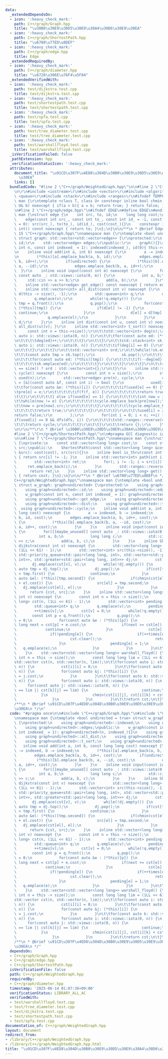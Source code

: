 ```yaml
---
data:
  _extendedDependsOn:
  - icon: ':heavy_check_mark:'
    path: C++/graph/Graph.hpp
    title: "\u30B0\u30E9\u30D5\u30E9\u30A4\u30D6\u30E9\u30EA"
  - icon: ':heavy_check_mark:'
    path: C++/graph/ShortestPath.hpp
    title: "\u6700\u77ED\u8DEF"
  - icon: ':heavy_check_mark:'
    path: C++/graph/edge.hpp
    title: Edge
  _extendedRequiredBy:
  - icon: ':heavy_check_mark:'
    path: C++/graph/diameter.hpp
    title: "\u6728\u306E\u76F4\u5F84"
  _extendedVerifiedWith:
  - icon: ':heavy_check_mark:'
    path: test/dijkstra.test.cpp
    title: test/dijkstra.test.cpp
  - icon: ':heavy_check_mark:'
    path: test/shortestpath.test.cpp
    title: test/shortestpath.test.cpp
  - icon: ':heavy_check_mark:'
    path: test/spfa.test.cpp
    title: test/spfa.test.cpp
  - icon: ':heavy_check_mark:'
    path: test/tree_diameter.test.cpp
    title: test/tree_diameter.test.cpp
  - icon: ':heavy_check_mark:'
    path: test/warshallfloyd.test.cpp
    title: test/warshallfloyd.test.cpp
  _isVerificationFailed: false
  _pathExtension: hpp
  _verificationStatusIcon: ':heavy_check_mark:'
  attributes:
    document_title: "\u91CD\u307F\u4ED8\u304D\u30B0\u30E9\u30D5\u30E9\u30A4\u30D6\u30E9\
      \u30EA"
    links: []
  bundledCode: "#line 2 \"C++/graph/WeightedGraph.hpp\"\n\n#line 2 \"C++/graph/Graph.hpp\"\
    \n\r\n#include <iostream>\r\n#include <vector>\r\n#include <algorithm>\r\n#include\
    \ <queue>\r\n#include <stack>\r\n#include <ranges>\r\n#ifndef TEMPLATE\r\nnamespace\
    \ man {\r\ntemplate <class T, class U> constexpr inline bool chmin(T& a, const\
    \ U& b) noexcept { if(a > b){ a = b; return true; } return false; }\r\n}\r\n#endif\r\
    \n#line 2 \"C++/graph/edge.hpp\"\n#ifndef EDGE\n#define EDGE\n#endif\n\nnamespace\
    \ man {\nstruct edge {\n    int src, to, id;\n    long long cost;\n    edge(){}\n\
    \    edge(const int src_, const int to_, const int id_ = -1, const long long cost_\
    \ = 0): src(src_), to(to_), id(id_), cost(cost_){}\n    constexpr inline operator\
    \ int() const noexcept { return to; }\n};\n}\n\n/**\n * @brief Edge\n */\n#line\
    \ 15 \"C++/graph/Graph.hpp\"\nnamespace man {\r\ntemplate <bool undirected = true>\
    \ struct graph: std::vector<std::vector<edge>> {\r\nprotected:\r\n    int indexed,\
    \ id;\r\n    std::vector<edge> edges;\r\npublic:\r\n    graph(){}\r\n    graph(const\
    \ int n, const int indexed_ = 1): indexed(indexed_), id(0){ this->resize(n); }\r\
    \n    inline void add(int a, int b) noexcept {\r\n        a -= indexed, b-= indexed;\r\
    \n        (*this)[a].emplace_back(a, b, id);\r\n        edges.emplace_back(a,\
    \ b, id++);\r\n        if(undirected) {\r\n            (*this)[b].emplace_back(b,\
    \ a, --id);\r\n            edges.emplace_back(b, a, id++);\r\n        }\r\n  \
    \  }\r\n    inline void input(const int m) noexcept {\r\n        for([[maybe_unused]]\
    \ const auto _: std::views::iota(0, m)) {\r\n            int a, b;\r\n       \
    \     std::cin >> a >> b;\r\n            add(a, b);\r\n        }\r\n    }\r\n\
    \    inline std::vector<edge> get_edge() const noexcept { return edges; }\r\n\
    \    inline std::vector<int> all_dist(const int v) noexcept {\r\n        std::vector<int>\
    \ d(this -> size(), -1);\r\n        std::queue<int> q;\r\n        d[v] = 0;\r\n\
    \        q.emplace(v);\r\n        while(!q.empty()) {\r\n            const int\
    \ tmp = q.front();\r\n            q.pop();\r\n            for(const auto &el:\
    \ (*this)[tmp]) {\r\n                if(d[el] != -1) {\r\n                   \
    \ continue;\r\n                }\r\n                d[el] = d[tmp] + 1;\r\n  \
    \              q.emplace(el);\r\n            }\r\n        }\r\n        return\
    \ d;\r\n    }\r\n    inline int dist(const int u, const int v) noexcept { return\
    \ all_dist(u)[v]; }\r\n    inline std::vector<int> t_sort() noexcept {\r\n   \
    \     const int n = this->size();\r\n\t\tstd::vector<int> deg(n);\r\n\t\tfor(const\
    \ auto i: std::views::iota(0, n)) {\r\n\t\t\tfor(const auto ed: (*this)[i]) {\r\
    \n\t\t\t\tdeg[ed]++;\r\n\t\t\t}\r\n\t\t}\r\n\t\tstd::stack<int> sk;\r\n\t\tfor(const\
    \ auto i: std::views::iota(0, n)) {\r\n\t\t\tif(deg[i] == 0) {\r\n\t\t\t\tsk.emplace(i);\r\
    \n\t\t\t}\r\n\t\t}\r\n\t\tstd::vector<int> ord;\r\n\t\twhile(!sk.empty()) {\r\n\
    \t\t\tconst auto tmp = sk.top();\r\n            sk.pop();\r\n\t\t\tord.emplace_back(tmp);\r\
    \n\t\t\tfor(const auto ed: (*this)[tmp]) {\r\n\t\t\t\tif(--deg[ed] == 0) {\r\n\
    \t\t\t\t\tsk.emplace(ed);\r\n\t\t\t\t}\r\n\t\t\t}\r\n\t\t}\r\n\t\treturn ord.size()\
    \ == size() ? ord : std::vector<int>{};\r\n\t}\r\n    inline std::vector<edge>\
    \ cycle() noexcept {\r\n        const int n = size();\r\n        std::vector<int>\
    \ used(n);\r\n        std::vector<edge> pre(n), cycle;\r\n        const auto dfs\
    \ = [&](const auto &f, const int i) -> bool {\r\n            used[i] = 1;\r\n\t\
    \t\tfor(const auto &e: (*this)[i]) {\r\n\t\t\t\tif(used[e] == 0) {\r\n\t\t\t\t\
    \tpre[e] = e;\r\n\t\t\t\t\tif(f(f, e)) {\r\n\t\t\t\t\t\treturn true;\r\n\t\t\t\
    \t\t}\r\n\t\t\t\t} else if(used[e] == 1) {\r\n\t\t\t\t\tint now = i;\r\n\t\t\t\
    \t\twhile(now != e) {\r\n\t\t\t\t\t\tcycle.emplace_back(pre[now]);\r\n\t\t\t\t\
    \t\tnow = pre[now].src;\r\n\t\t\t\t\t}\r\n\t\t\t\t\tcycle.emplace_back(e);\r\n\
    \t\t\t\t\treturn true;\r\n\t\t\t\t}\r\n\t\t\t}\r\n\t\t\tused[i] = 2;\r\n\t\t\t\
    return false;\r\n        };\r\n        for(int i = 0; i < n; ++i) {\r\n\t\t\t\
    if(used[i] == 0 && dfs(dfs, i)) {\r\n\t\t\t\tstd::ranges::reverse(cycle);\r\n\t\
    \t\t\treturn cycle;\r\n\t\t\t}\r\n\t\t}\r\n\t\treturn {};\r\n    }\r\n};\r\n}\r\
    \n\r\n/**\r\n * @brief \u30B0\u30E9\u30D5\u30E9\u30A4\u30D6\u30E9\u30EA\r\n */\n\
    #line 2 \"C++/graph/ShortestPath.hpp\"\n\n#pragma GCC diagnostic ignored \"-Wreorder\"\
    \n\n#line 7 \"C++/graph/ShortestPath.hpp\"\nnamespace man {\nstruct ShortestPath\
    \ {\nprivate:\n    const std::vector<long long> cost;\n    const std::vector<int>\
    \ src;\npublic:\n    ShortestPath(const std::vector<long long> &cost, const std::vector<int>\
    \ &src): cost(cost), src(src){}\n    inline bool is_thru(const int i) const noexcept\
    \ { return src[i] != -1; }\n    inline std::vector<int> path(int i) noexcept {\n\
    \        std::vector<int> ret;\n        for(; i != -1; i = src[i]) {\n       \
    \     ret.emplace_back(i);\n        }\n        std::ranges::reverse(ret);\n  \
    \      return ret;\n    }\n    inline std::vector<long long> get() const noexcept\
    \ { return cost; }\n};\n}\n\n/**\n * @brief \u6700\u77ED\u8DEF\n */\n#line 5 \"\
    C++/graph/WeightedGraph.hpp\"\nnamespace man {\ntemplate <bool undirected = true>\
    \ struct w_graph: graph<undirected> {\nprotected:\n    using graph<undirected>::indexed;\n\
    \    using graph<undirected>::id;\n    using graph<undirected>::edges;\npublic:\n\
    \    w_graph(const int n, const int indexed_ = 1): graph<undirected>(n, indexed_){}\n\
    \    using graph<undirected>::get_edge;\n    using graph<undirected>::all_dist;\n\
    \    using graph<undirected>::dist;\n    using graph<undirected>::t_sort;\n  \
    \  using graph<undirected>::cycle;\n    inline void add(int a, int b, const long\
    \ long cost) noexcept {\n        a -= indexed, b -= indexed;\n        (*this)[a].emplace_back(a,\
    \ b, id, cost);\n        edges.emplace_back(a, b, id++, cost);\n        if(undirected)\
    \ {\n            (*this)[b].emplace_back(b, a, --id, cost);\n            edges.emplace_back(b,\
    \ a, id++, cost);\n        }\n    }\n    inline void input(const int m) noexcept\
    \ {\n        for([[maybe_unused]] const auto _: std::views::iota(0, m)) {\n  \
    \          int a, b;\n            long long c;\n            std::cin >> a >> b\
    \ >> c;\n            add(a, b, c);\n        }\n    }\n    inline ShortestPath\
    \ dijkstra(const int v) noexcept {\n        std::vector<long long> cst(this->size(),\
    \ (1LL << 61) - 1);\n        std::vector<int> src(this->size(), -1);\n       \
    \ std::priority_queue<std::pair<long long, int>, std::vector<std::pair<long long,\
    \ int>>, std::greater<std::pair<long long, int>>> dj;\n        cst[v] = 0;\n \
    \       dj.emplace(cst[v], v);\n        while(!dj.empty()) {\n            const\
    \ auto tmp = dj.top();\n            dj.pop();\n            if(cst[tmp.second]\
    \ < tmp.first) {\n                continue;\n            }\n            for(const\
    \ auto &el: (*this)[tmp.second]) {\n                if(chmin(cst[el], tmp.first\
    \ + el.cost)) {\n                    src[el] = tmp.second;\n                 \
    \   dj.emplace(cst[el], el);\n                }\n            }\n        }\n  \
    \      return {cst, src};\n    }\n    inline std::vector<long long> spfa(const\
    \ int v) noexcept {\n        const int n = this -> size();\n        std::vector<long\
    \ long> cst(n, (1LL << 61) - 1);\n        std::vector<int> pending(n), times(n);\n\
    \        std::queue<int> q;\n        q.emplace(v);\n        pending[v] = 1;\n\
    \        ++times[v];\n        cst[v] = 0;\n        while(!q.empty()) {\n     \
    \       const int p = q.front();\n            q.pop();\n            pending[p]\
    \ = 0;\n            for(const auto &e : (*this)[p]) {\n                const long\
    \ long next = cst[p] + e.cost;\n                if(next >= cst[e]) {\n       \
    \             continue;\n                }\n                cst[e] = next;\n \
    \               if(!pending[e]) {\n                    if(++times[e] >= n) {\n\
    \                        cst.clear();\n                        return cst;\n \
    \                   }\n                    pending[e] = 1;\n                 \
    \   q.emplace(e);\n                }\n            }\n        }\n\t\treturn cst;\n\
    \    }\n    std::vector<std::vector<long long>> warshall_floyd() {\n\t\tconst\
    \ int n = this -> size();\n        const long long lim = (1LL << 61) - 1;\n\t\t\
    std::vector cst(n, std::vector(n, lim));\n\t\tfor(const auto i: std::views::iota(0,\
    \ n)) {\n            cst[i][i] = 0;\n        }\n\t\tfor(const auto i: std::views::iota(0,\
    \ n)) {\n            for(const auto &j: (*this)[i]) {\n                cst[i][j]\
    \ = j.cost;\n            }\n        }\n\t\tfor(const auto k: std::views::iota(0,\
    \ n)) {\n            for(const auto i: std::views::iota(0, n)) {\n           \
    \     for(const auto j: std::views::iota(0, n)) {\n                    if(cst[i][k]\
    \ == lim || cst[k][j] == lim) {\n                        continue;\n         \
    \           }\n                    chmin(cst[i][j], cst[i][k] + cst[k][j]);\n\
    \                }\n            }\n        }\n\t\treturn cst;\n\t}\n};\n}\n\n\
    /**\n * @brief \u91CD\u307F\u4ED8\u304D\u30B0\u30E9\u30D5\u30E9\u30A4\u30D6\u30E9\
    \u30EA\n */\n"
  code: "#pragma once\n\n#include \"C++/graph/Graph.hpp\"\n#include \"C++/graph/ShortestPath.hpp\"\
    \nnamespace man {\ntemplate <bool undirected = true> struct w_graph: graph<undirected>\
    \ {\nprotected:\n    using graph<undirected>::indexed;\n    using graph<undirected>::id;\n\
    \    using graph<undirected>::edges;\npublic:\n    w_graph(const int n, const\
    \ int indexed_ = 1): graph<undirected>(n, indexed_){}\n    using graph<undirected>::get_edge;\n\
    \    using graph<undirected>::all_dist;\n    using graph<undirected>::dist;\n\
    \    using graph<undirected>::t_sort;\n    using graph<undirected>::cycle;\n \
    \   inline void add(int a, int b, const long long cost) noexcept {\n        a\
    \ -= indexed, b -= indexed;\n        (*this)[a].emplace_back(a, b, id, cost);\n\
    \        edges.emplace_back(a, b, id++, cost);\n        if(undirected) {\n   \
    \         (*this)[b].emplace_back(b, a, --id, cost);\n            edges.emplace_back(b,\
    \ a, id++, cost);\n        }\n    }\n    inline void input(const int m) noexcept\
    \ {\n        for([[maybe_unused]] const auto _: std::views::iota(0, m)) {\n  \
    \          int a, b;\n            long long c;\n            std::cin >> a >> b\
    \ >> c;\n            add(a, b, c);\n        }\n    }\n    inline ShortestPath\
    \ dijkstra(const int v) noexcept {\n        std::vector<long long> cst(this->size(),\
    \ (1LL << 61) - 1);\n        std::vector<int> src(this->size(), -1);\n       \
    \ std::priority_queue<std::pair<long long, int>, std::vector<std::pair<long long,\
    \ int>>, std::greater<std::pair<long long, int>>> dj;\n        cst[v] = 0;\n \
    \       dj.emplace(cst[v], v);\n        while(!dj.empty()) {\n            const\
    \ auto tmp = dj.top();\n            dj.pop();\n            if(cst[tmp.second]\
    \ < tmp.first) {\n                continue;\n            }\n            for(const\
    \ auto &el: (*this)[tmp.second]) {\n                if(chmin(cst[el], tmp.first\
    \ + el.cost)) {\n                    src[el] = tmp.second;\n                 \
    \   dj.emplace(cst[el], el);\n                }\n            }\n        }\n  \
    \      return {cst, src};\n    }\n    inline std::vector<long long> spfa(const\
    \ int v) noexcept {\n        const int n = this -> size();\n        std::vector<long\
    \ long> cst(n, (1LL << 61) - 1);\n        std::vector<int> pending(n), times(n);\n\
    \        std::queue<int> q;\n        q.emplace(v);\n        pending[v] = 1;\n\
    \        ++times[v];\n        cst[v] = 0;\n        while(!q.empty()) {\n     \
    \       const int p = q.front();\n            q.pop();\n            pending[p]\
    \ = 0;\n            for(const auto &e : (*this)[p]) {\n                const long\
    \ long next = cst[p] + e.cost;\n                if(next >= cst[e]) {\n       \
    \             continue;\n                }\n                cst[e] = next;\n \
    \               if(!pending[e]) {\n                    if(++times[e] >= n) {\n\
    \                        cst.clear();\n                        return cst;\n \
    \                   }\n                    pending[e] = 1;\n                 \
    \   q.emplace(e);\n                }\n            }\n        }\n\t\treturn cst;\n\
    \    }\n    std::vector<std::vector<long long>> warshall_floyd() {\n\t\tconst\
    \ int n = this -> size();\n        const long long lim = (1LL << 61) - 1;\n\t\t\
    std::vector cst(n, std::vector(n, lim));\n\t\tfor(const auto i: std::views::iota(0,\
    \ n)) {\n            cst[i][i] = 0;\n        }\n\t\tfor(const auto i: std::views::iota(0,\
    \ n)) {\n            for(const auto &j: (*this)[i]) {\n                cst[i][j]\
    \ = j.cost;\n            }\n        }\n\t\tfor(const auto k: std::views::iota(0,\
    \ n)) {\n            for(const auto i: std::views::iota(0, n)) {\n           \
    \     for(const auto j: std::views::iota(0, n)) {\n                    if(cst[i][k]\
    \ == lim || cst[k][j] == lim) {\n                        continue;\n         \
    \           }\n                    chmin(cst[i][j], cst[i][k] + cst[k][j]);\n\
    \                }\n            }\n        }\n\t\treturn cst;\n\t}\n};\n}\n\n\
    /**\n * @brief \u91CD\u307F\u4ED8\u304D\u30B0\u30E9\u30D5\u30E9\u30A4\u30D6\u30E9\
    \u30EA\n */"
  dependsOn:
  - C++/graph/Graph.hpp
  - C++/graph/edge.hpp
  - C++/graph/ShortestPath.hpp
  isVerificationFile: false
  path: C++/graph/WeightedGraph.hpp
  requiredBy:
  - C++/graph/diameter.hpp
  timestamp: '2025-06-14 01:07:36+09:00'
  verificationStatus: LIBRARY_ALL_AC
  verifiedWith:
  - test/warshallfloyd.test.cpp
  - test/tree_diameter.test.cpp
  - test/dijkstra.test.cpp
  - test/shortestpath.test.cpp
  - test/spfa.test.cpp
documentation_of: C++/graph/WeightedGraph.hpp
layout: document
redirect_from:
- /library/C++/graph/WeightedGraph.hpp
- /library/C++/graph/WeightedGraph.hpp.html
title: "\u91CD\u307F\u4ED8\u304D\u30B0\u30E9\u30D5\u30E9\u30A4\u30D6\u30E9\u30EA"
---
```


